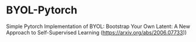 # BYOL-Pytorch
Simple Pytorch Implementation of BYOL: Bootstrap Your Own Latent: A New Approach to Self-Supervised Learning (https://arxiv.org/abs/2006.07733))
